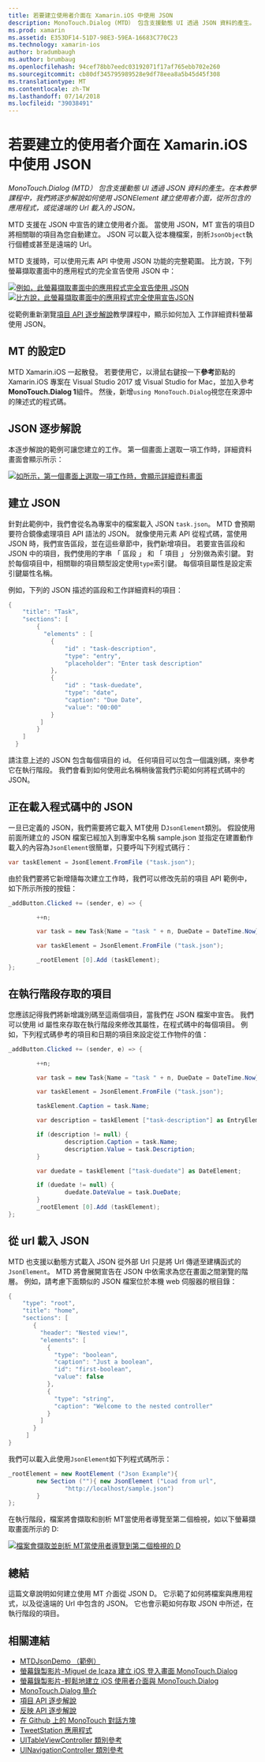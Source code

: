```yaml
---
title: 若要建立使用者介面在 Xamarin.iOS 中使用 JSON
description: MonoTouch.Dialog (MTD） 包含支援動態 UI 透過 JSON 資料的產生。 在本教學課程中，我們將逐步解說如何使用 JSONElement 建立使用者介面，從所包含的應用程式，或從遠端的 Url 載入的 JSON。
ms.prod: xamarin
ms.assetid: E353DF14-51D7-98E3-59EA-16683C770C23
ms.technology: xamarin-ios
author: bradumbaugh
ms.author: brumbaug
ms.openlocfilehash: 94cef78bb7eedc03192071f17af765ebb702e260
ms.sourcegitcommit: cb80df345795989528e9df78eea8a5b45d45f308
ms.translationtype: MT
ms.contentlocale: zh-TW
ms.lasthandoff: 07/14/2018
ms.locfileid: "39038491"
---
```

# <a name="using-json-to-create-a-user-interface-in-xamarinios"></a>若要建立的使用者介面在 Xamarin.iOS 中使用 JSON

_MonoTouch.Dialog (MTD） 包含支援動態 UI 透過 JSON 資料的產生。在本教學課程中，我們將逐步解說如何使用 JSONElement 建立使用者介面，從所包含的應用程式，或從遠端的 Url 載入的 JSON。_

MTD 支援在 JSON 中宣告的建立使用者介面。 當使用 JSON，MT 宣告的項目D 將相關聯的項目為您自動建立。 JSON 可以載入從本機檔案，剖析`JsonObject`執行個體或甚至是遠端的 Url。

MTD 支援時，可以使用元素 API 中使用 JSON 功能的完整範圍。 比方說，下列螢幕擷取畫面中的應用程式的完全宣告使用 JSON 中：

[![](json-element-walkthrough-images/01-load-from-file.png "例如，此螢幕擷取畫面中的應用程式完全宣告使用 JSON")](json-element-walkthrough-images/01-load-from-file.png#lightbox) [ ![](json-element-walkthrough-images/01-load-from-file.png "比方說，此螢幕擷取畫面中的應用程式完全使用宣告JSON")](json-element-walkthrough-images/01-load-from-file.png#lightbox)

從範例重新瀏覽[項目 API 逐步解說](~/ios/user-interface/monotouch.dialog/elements-api-walkthrough.md)教學課程中，顯示如何加入 工作詳細資料螢幕使用 JSON。

## <a name="setting-up-mtd"></a>MT 的設定D

MTD Xamarin.iOS 一起散發。 若要使用它，以滑鼠右鍵按一下**參考**節點的 Xamarin.iOS 專案在 Visual Studio 2017 或 Visual Studio for Mac，並加入參考**MonoTouch.Dialog 1**組件。 然後，新增`using MonoTouch.Dialog`視您在來源中的陳述式的程式碼。

## <a name="json-walkthrough"></a>JSON 逐步解說

本逐步解說的範例可讓您建立的工作。 第一個畫面上選取一項工作時，詳細資料畫面會顯示所示：

 [![](json-element-walkthrough-images/03-task-list.png "如所示，第一個畫面上選取一項工作時，會顯示詳細資料畫面")](json-element-walkthrough-images/03-task-list.png#lightbox)

## <a name="creating-the-json"></a>建立 JSON

針對此範例中，我們會從名為專案中的檔案載入 JSON `task.json`。 MTD 會預期要符合鏡像處理項目 API 語法的 JSON。 就像使用元素 API 從程式碼，當使用 JSON 時，我們宣告區段，並在這些章節中，我們新增項目。 若要宣告區段和 JSON 中的項目，我們使用的字串 「 區段 」 和 「 項目 」 分別做為索引鍵。 對於每個項目中，相關聯的項目類型設定使用`type`索引鍵。 每個項目屬性是設定索引鍵屬性名稱。

例如，下列的 JSON 描述的區段和工作詳細資料的項目：

```csharp
{
    "title": "Task",
    "sections": [
        {
          "elements" : [
            {
                "id" : "task-description",
                "type": "entry",
                "placeholder": "Enter task description"
            },
            {
                "id" : "task-duedate",
                "type": "date",
                "caption": "Due Date",
                "value": "00:00"
            }
         ]
        }
    ]
  }
```

請注意上述的 JSON 包含每個項目的 id。 任何項目可以包含一個識別碼，來參考它在執行階段。 我們會看到如何使用此名稱稍後當我們示範如何將程式碼中的 JSON。

## <a name="loading-the-json-in-code"></a>正在載入程式碼中的 JSON

一旦已定義的 JSON，我們需要將它載入 MT使用 D`JsonElement`類別。 假設使用前面所建立的 JSON 檔案已經加入到專案中名稱 sample.json 並指定在建置動作載入的內容為`JsonElement`很簡單，只要呼叫下列程式碼行：

```csharp
var taskElement = JsonElement.FromFile ("task.json");
```

由於我們要將它新增隨每次建立工作時，我們可以修改先前的項目 API 範例中，如下所示所按的按鈕：

```csharp
_addButton.Clicked += (sender, e) => {

        ++n;

        var task = new Task{Name = "task " + n, DueDate = DateTime.Now};

        var taskElement = JsonElement.FromFile ("task.json");

        _rootElement [0].Add (taskElement);
};
```

## <a name="accessing-elements-at-runtime"></a>在執行階段存取的項目

您應該記得我們將新增識別碼至這兩個項目，當我們在 JSON 檔案中宣告。 我們可以使用 id 屬性來存取在執行階段來修改其屬性，在程式碼中的每個項目。 例如，下列程式碼參考的項目和日期的項目來設定從工作物件的值：

```csharp
_addButton.Clicked += (sender, e) => {

        ++n;

        var task = new Task{Name = "task " + n, DueDate = DateTime.Now};

        var taskElement = JsonElement.FromFile ("task.json");

        taskElement.Caption = task.Name;

        var description = taskElement ["task-description"] as EntryElement;

        if (description != null) {
                description.Caption = task.Name;
                description.Value = task.Description;       
        }

        var duedate = taskElement ["task-duedate"] as DateElement;

        if (duedate != null) {                
                duedate.DateValue = task.DueDate;
        }
        _rootElement [0].Add (taskElement);
};
```

## <a name="loading-json-from-a-url"></a>從 url 載入 JSON

MTD 也支援以動態方式載入 JSON 從外部 Url 只是將 Url 傳遞至建構函式的`JsonElement`。 MTD 將會展開宣告在 JSON 中依需求為您在畫面之間瀏覽的階層。 例如，請考慮下面類似的 JSON 檔案位於本機 web 伺服器的根目錄：

```csharp
{
    "type": "root",
    "title": "home",
    "sections": [
       {
         "header": "Nested view!",
         "elements": [
           {
             "type": "boolean",
             "caption": "Just a boolean",
             "id": "first-boolean",
             "value": false
           },
           {
             "type": "string",
             "caption": "Welcome to the nested controller"
           }
         ]
       }
     ]
}
```

我們可以載入此使用`JsonElement`如下列程式碼所示：

```csharp
_rootElement = new RootElement ("Json Example"){
        new Section (""){ new JsonElement ("Load from url",
                "http://localhost/sample.json")
        }
};
```

在執行階段，檔案將會擷取和剖析 MT當使用者導覽至第二個檢視，如以下螢幕擷取畫面所示的 D:

 [![](json-element-walkthrough-images/04-json-web-example.png "檔案會擷取並剖析 MT當使用者導覽到第二個檢視的 D")](json-element-walkthrough-images/04-json-web-example.png#lightbox)

## <a name="summary"></a>總結

這篇文章說明如何建立使用 MT 介面從 JSON D。 它示範了如何將檔案與應用程式，以及從遠端的 Url 中包含的 JSON。 它也會示範如何存取 JSON 中所述，在執行階段的項目。

## <a name="related-links"></a>相關連結

- [MTDJsonDemo （範例）](https://developer.xamarin.com/samples/MTDJsonDemo/)
- [螢幕錄製影片-Miguel de Icaza 建立 iOS 登入畫面 MonoTouch.Dialog](http://youtu.be/3butqB1EG0c)
- [螢幕錄製影片-輕鬆地建立 iOS 使用者介面與 MonoTouch.Dialog](http://youtu.be/j7OC5r8ZkYg)
- [MonoTouch.Dialog 簡介](~/ios/user-interface/monotouch.dialog/index.md)
- [項目 API 逐步解說](~/ios/user-interface/monotouch.dialog/elements-api-walkthrough.md)
- [反映 API 逐步解說](~/ios/user-interface/monotouch.dialog/reflection-api-walkthrough.md)
- [在 Github 上的 MonoTouch 對話方塊](https://github.com/migueldeicaza/MonoTouch.Dialog)
- [TweetStation 應用程式](https://github.com/migueldeicaza/TweetStation)
- [UITableViewController 類別參考](http://developer.apple.com/library/ios/#DOCUMENTATION/UIKit/Reference/UITableViewController_Class/Reference/Reference.html)
- [UINavigationController 類別參考](http://developer.apple.com/library/ios/#documentation/UIKit/Reference/UINavigationController_Class/Reference/Reference.html)
